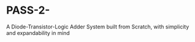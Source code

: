 # PASS-2-
A Diode-Transistor-Logic Adder System built from Scratch, with simplicity and expandability in mind
